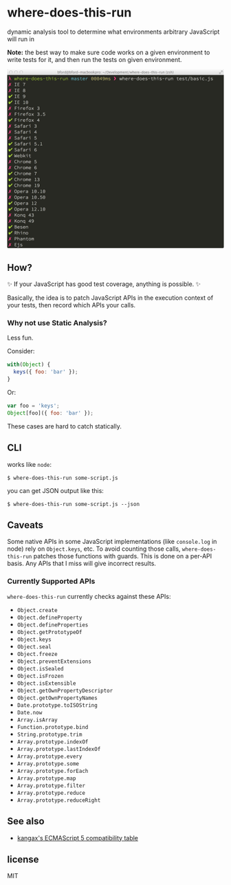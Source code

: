 # where-does-this-run

dynamic analysis tool to determine what environments arbitrary JavaScript will run in

**Note:** the best way to make sure code works on a given environment to write tests for it,
and then run the tests on given environment.

![screenshot of where-does-this-run in a terminal window](https://raw.githubusercontent.com/btford/where-does-this-run/master/screenshot.jpg)

## How?

✨ If your JavaScript has good test coverage, anything is possible. ✨

Basically, the idea is to patch JavaScript APIs in the execution context of your tests,
then record which APIs your calls.

### Why not use Static Analysis?

Less fun.

Consider:

```javascript
with(Object) {
  keys({ foo: 'bar' });
}
```

Or:

```javascript
var foo = 'keys';
Object[foo]({ foo: 'bar' });
```

These cases are hard to catch statically.


## CLI

works like `node`:

```shell
$ where-does-this-run some-script.js
```

you can get JSON output like this:

```shell
$ where-does-this-run some-script.js --json
```


## Caveats

Some native APIs in some JavaScript implementations (like `console.log` in node) rely on
`Object.keys`, etc. To avoid counting those calls, `where-does-this-run` patches those functions
with guards. This is done on a per-API basis. Any APIs that I miss will give incorrect results.

### Currently Supported APIs

`where-does-this-run` currently checks against these APIs:

* `Object.create`
* `Object.defineProperty`
* `Object.defineProperties`
* `Object.getPrototypeOf`
* `Object.keys`
* `Object.seal`
* `Object.freeze`
* `Object.preventExtensions`
* `Object.isSealed`
* `Object.isFrozen`
* `Object.isExtensible`
* `Object.getOwnPropertyDescriptor`
* `Object.getOwnPropertyNames`
* `Date.prototype.toISOString`
* `Date.now`
* `Array.isArray`
* `Function.prototype.bind`
* `String.prototype.trim`
* `Array.prototype.indexOf`
* `Array.prototype.lastIndexOf`
* `Array.prototype.every`
* `Array.prototype.some`
* `Array.prototype.forEach`
* `Array.prototype.map`
* `Array.prototype.filter`
* `Array.prototype.reduce`
* `Array.prototype.reduceRight`


## See also

* [kangax's ECMAScript 5 compatibility table](http://kangax.github.io/compat-table/es5/)


## license
MIT
